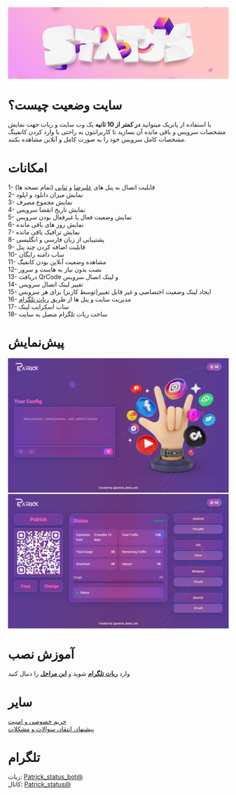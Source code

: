 <div align="center"><a href="https://github.com/PatrickStatus/Status-Site">
  <img src="https://github.com/PatrickStatus/Patrick/blob/3aed2de73fcc80b520a5e18bbbde9bc2b10b11fe/image/Status-Site-banner.png" width="800" alt="Image Description">
</a>
</div>

# سایت وضعیت چیست؟
با استفاده از پاتریک میتوانید **در کمتر از 10 ثانیه** یک وب سایت و ربات جهت نمایش مشخصات سرویس و باقی مانده آن بسازید تا کاربرانتون به راحتی با وارد کردن کانفینگ مشخصات کامل سرویس خود را به صورت کامل و آنلاین مشاهده بکنند.

# امکانات
1- قابلیت اتصال به پنل های <a href="https://github.com/alireza0/x-ui">علیرضا</a> و <a href="https://github.com/MHSanaei/3x-ui">ثنایی</a> (تمام نسخه ها)
<br>
2- نمایش میزان دانلود و اپلود <br> 3- نمایش مجموع مصرف
<br>
 4- نمایش تاریخ انقضا سرویس <br> 5- نمایش وضعیت فعال یا غیرفعال بودن سرویس
<br>
6- نمایش روز های باقی مانده
<br>
7- نمایش ترافیک باقی مانده <br> 8- پشتیبانی از  زبان فارسی و انگلیسی
<br>
9- قابلیت اضافه کردن چند پنل 
<br>
10- ساب دامنه رایگان
<br>
11- مشاهده وضعیت آنلاین بودن کانفیگ
<br>
12- نصب بدون نیاز به هاست و سرور 
<br>
13- دریافت QrCode و لینک اتصال سرویس 
<br>
14- تغییر لینک اتصال سرویس 
<br>
15- ایجاد لینک وضعیت اختصاصی و غیر قابل تغییر(توسط کاربر) برای هر سرویس
<br>
16- مدیریت سایت و پنل ها از طریق [ربات تلگرام](https://t.me/Patrick_Status_bot)
<br>
17- ساب اسکرایب لینک
<br>
18- ساخت ربات تلگرام متصل به سایت

# پیش‌نمایش
<a href="https://patrickstatus.com/">
  <img src="https://github.com/PatrickStatus/Patrick/blob/478628c21e4837640d94eb606ed84938df5b83d1/image/status-site-screen-shot-1.jpg" width="700" alt="Preview1">
</a>
<a href="https://patrickstatus.com">
  <img src="https://github.com/PatrickStatus/Patrick/blob/478628c21e4837640d94eb606ed84938df5b83d1/image/status-site-screen-shot-2.jpg" width="700" alt="Preview2">
</a>

# **آموزش نصب**
وارد [**ربات تلگرام**](https://t.me/Patrick_Status_bot)
 شوید و [**این مراحل**](https://github.com/Kup1ng/Patrick/blob/main/main-menu/readme.md) را دنبال کنید

 # سایر
[حریم خصوصی و امنیت](https://github.com/Kup1ng/Patrick/tree/main?tab=security-ov-file)
<br>
[پیشنهاد، انتقاد، سوالات و مشکلات](https://t.me/PatrickSupport_bot)

# تلگرام
ربات: [Patrick_status_bot@](https://t.me/Patrick_Status_bot)
<br>
کانال: [Patrick_status@](https://t.me/Patrick_status)
